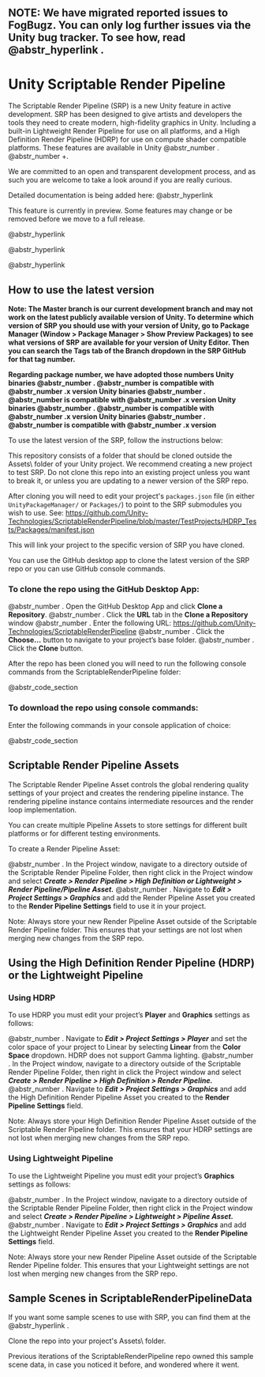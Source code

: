 ## NOTE: We have migrated reported issues to FogBugz. You can only log further issues via the Unity bug tracker. To see how, read @abstr_hyperlink .

# Unity Scriptable Render Pipeline

The Scriptable Render Pipeline (SRP) is a new Unity feature in active development. SRP has been designed to give artists and developers the tools they need to create modern, high-fidelity graphics in Unity. Including a built-in Lightweight Render Pipeline for use on all platforms, and a High Definition Render Pipeline (HDRP) for use on compute shader compatible platforms. These features are available in Unity @abstr_number . @abstr_number +.

We are committed to an open and transparent development process, and as such you are welcome to take a look around if you are really curious.

Detailed documentation is being added here: @abstr_hyperlink 

This feature is currently in preview. Some features may change or be removed before we move to a full release. 

@abstr_hyperlink 

@abstr_hyperlink 

@abstr_hyperlink 

## How to use the latest version

__Note: The Master branch is our current development branch and may not work on the latest publicly available version of Unity. To determine which version of SRP you should use with your version of Unity, go to Package Manager (Window > Package Manager > Show Preview Packages) to see what versions of SRP are available for your version of Unity Editor. Then you can search the Tags tab of the Branch dropdown in the SRP GitHub for that tag number.__

__Regarding package number, we have adopted those numbers Unity binaries @abstr_number . @abstr_number is compatible with @abstr_number .x version Unity binaries @abstr_number . @abstr_number is compatible with @abstr_number .x version Unity binaries @abstr_number . @abstr_number is compatible with @abstr_number .x version Unity binaries @abstr_number . @abstr_number is compatible with @abstr_number .x version__

To use the latest version of the SRP, follow the instructions below:

This repository consists of a folder that should be cloned outside the Assets\ folder of your Unity project. We recommend creating a new project to test SRP. Do not clone this repo into an existing project unless you want to break it, or unless you are updating to a newer version of the SRP repo.

After cloning you will need to edit your project's `packages.json` file (in either `UnityPackageManager/` or `Packages/`) to point to the SRP submodules you wish to use. See: https://github.com/Unity-Technologies/ScriptableRenderPipeline/blob/master/TestProjects/HDRP_Tests/Packages/manifest.json

This will link your project to the specific version of SRP you have cloned.

You can use the GitHub desktop app to clone the latest version of the SRP repo or you can use GitHub console commands.

### To clone the repo using the GitHub Desktop App:

@abstr_number . Open the GitHub Desktop App and click __Clone a Repository__. @abstr_number . Click the __URL__ tab in the __Clone a Repository__ window @abstr_number . Enter the following URL: https://github.com/Unity-Technologies/ScriptableRenderPipeline @abstr_number . Click the __Choose…__ button to navigate to your project’s base folder. @abstr_number . Click the __Clone__ button.

After the repo has been cloned you will need to run the following console commands from the ScriptableRenderPipeline folder:

@abstr_code_section 

### To download the repo using console commands:

Enter the following commands in your console application of choice: 

@abstr_code_section 

## Scriptable Render Pipeline Assets

The Scriptable Render Pipeline Asset controls the global rendering quality settings of your project and creates the rendering pipeline instance. The rendering pipeline instance contains intermediate resources and the render loop implementation.

You can create multiple Pipeline Assets to store settings for different built platforms or for different testing environments. 

To create a Render Pipeline Asset: 

@abstr_number . In the Project window, navigate to a directory outside of the Scriptable Render Pipeline Folder, then right click in the Project window and select ___Create > Render Pipeline > High Definition or Lightweight > Render Pipeline/Pipeline Asset.___ @abstr_number . Navigate to ___Edit > Project Settings > Graphics___ and add the Render Pipeline Asset you created to the __Render Pipeline Settings__ field to use it in your project. 

Note: Always store your new Render Pipeline Asset outside of the Scriptable Render Pipeline folder. This ensures that your settings are not lost when merging new changes from the SRP repo.

## Using the High Definition Render Pipeline (HDRP) or the Lightweight Pipeline

### Using HDRP

To use HDRP you must edit your project’s __Player__ and __Graphics__ settings as follows:

@abstr_number . Navigate to ___Edit > Project Settings > Player___ and set the color space of your project to Linear by selecting __Linear__ from the __Color Space__ dropdown. HDRP does not support Gamma lighting. @abstr_number . In the Project window, navigate to a directory outside of the Scriptable Render Pipeline Folder, then right in click the Project window and select ___Create > Render Pipeline > High Definition > Render Pipeline.___ @abstr_number . Navigate to ___Edit > Project Settings > Graphics___ and add the High Definition Render Pipeline Asset you created to the __Render Pipeline Settings__ field.

Note: Always store your High Definition Render Pipeline Asset outside of the Scriptable Render Pipeline folder. This ensures that your HDRP settings are not lost when merging new changes from the SRP repo.

### Using Lightweight Pipeline

To use the Lightweight Pipeline you must edit your project’s __Graphics__ settings as follows:

@abstr_number . In the Project window, navigate to a directory outside of the Scriptable Render Pipeline Folder, then right click in the Project window and select ___Create > Render Pipeline > Lightweight > Pipeline Asset.___ @abstr_number . Navigate to ___Edit > Project Settings > Graphics___ and add the Lightweight Render Pipeline Asset you created to the __Render Pipeline Settings__ field.

Note: Always store your new Render Pipeline Asset outside of the Scriptable Render Pipeline folder. This ensures that your Lightweight settings are not lost when merging new changes from the SRP repo.

## Sample Scenes in ScriptableRenderPipelineData

If you want some sample scenes to use with SRP, you can find them at the @abstr_hyperlink .

Clone the repo into your project's Assets\ folder.

Previous iterations of the ScriptableRenderPipeline repo owned this sample scene data, in case you noticed it before, and wondered where it went.
